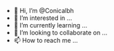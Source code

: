 - 👋 Hi, I’m @Conicalbh
- 👀 I’m interested in ...
- 🌱 I’m currently learning ...
- 💞️ I’m looking to collaborate on ...
- 📫 How to reach me ...

<!---
Conicalbh/Conicalbh is a ✨ special ✨ repository because its `README.md` (this file) appears on your GitHub profile.
You can click the Preview link to take a look at your changes.
--->
